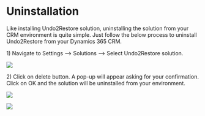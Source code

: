 # Uninstallation

Like installing Undo2Restore solution, uninstalling the solution from your CRM environment is quite simple. Just follow the below process to uninstall Undo2Restore from your Dynamics 365 CRM.&#x20;

1\) Navigate to Settings --> Solutions --> Select Undo2Restore solution.

![](../.gitbook/assets/uninstall\_3.png)

2\) Click on delete button. A pop-up will appear asking for your confirmation. Click on OK and the solution will be uninstalled from your environment.

![](<../.gitbook/assets/uninstall\_4 - Copy.png>)

![](<../.gitbook/assets/uninstall\_5 - Copy (2).png>)
